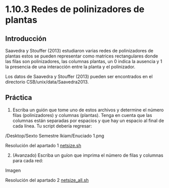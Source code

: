 # 1.10.3 Redes de polinizadores de plantas

## Introducción
Saavedra y Stouffer (2013) estudiaron varias redes de polinizadores de plantas estos se pueden representar como matrices rectangulares donde las filas son polinizadores, las columnas plantas, un 0 indica la ausencia y 1 la presencia de una interacción entre la planta y el polinizador.

Los datos de Saavedra y Stouffer (2013) pueden ser encontrados en el directorio
CSB/unix/data/Saavedra2013.

## Práctica
 1. Escriba un guión que tome uno de estos archivos y determine el número
filas (polinizadores) y columnas (plantas). Tenga en cuenta que las columnas están separadas por espacios y que hay un espacio al final de cada línea. Tu script debería regresar:

/Desktop/Sexto Semestre Ikiam/Enuciado 1.png 

Resolución del apartado 1 [netsize.sh](https://github.com/AndresCV14/Bioinfo_Ag1/blob/main/Tarea%201/netsize.sh)

2. (Avanzado) Escriba un guíon que imprima el número de filas y columnas para cada red:

Imagen

Resolución del apartado 2 [netsize_all.sh](https://github.com/AndresCV14/Bioinfo_Ag1/blob/main/Tarea%201/netsize_all.sh)

